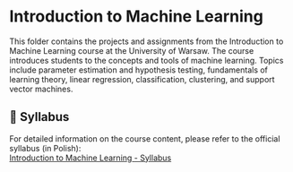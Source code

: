 
# Introduction to Machine Learning

This folder contains the projects and assignments from the Introduction to Machine Learning course at the University of Warsaw. The course introduces students to the concepts and tools of machine learning. Topics include parameter estimation and hypothesis testing, fundamentals of learning theory, linear regression, classification, clustering, and support vector machines.
## 📝 Syllabus

For detailed information on the course content, please refer to the official syllabus (in Polish):  
[Introduction to Machine Learning - Syllabus](https://usosweb.mimuw.edu.pl/kontroler.php?_action=katalog2/przedmioty/pokazPrzedmiot&prz_kod=1000-214bWUM)
